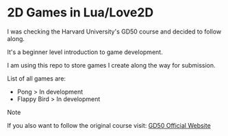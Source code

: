 # 2D Games in Lua/Love2D
I was checking the Harvard University's GD50 course and decided to follow along.

It's a beginner level introduction to game development.

I am using this repo to store games I create along the way for submission.

List of all games are:
- Pong > In development
- Flappy Bird > In development

> [!NOTE]
> If you also want to follow the original course visit: [GD50 Official Website](https://cs50.harvard.edu/games/2018/)
